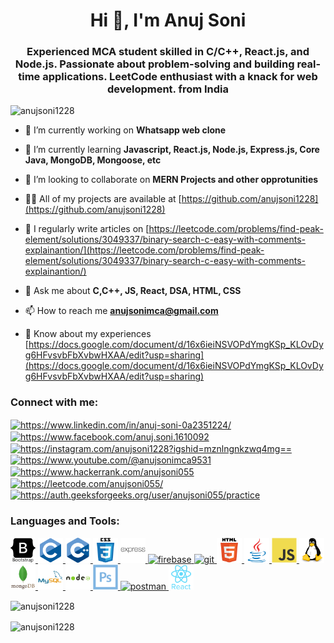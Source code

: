 <h1 align="center">Hi 👋, I'm Anuj Soni</h1>
<h3 align="center">Experienced MCA student skilled in C/C++, React.js, and Node.js. Passionate about problem-solving and building real-time applications. LeetCode enthusiast with a knack for web development. from India</h3>

<p align="left"> <img src="https://komarev.com/ghpvc/?username=anujsoni1228&label=Profile%20views&color=0e75b6&style=flat" alt="anujsoni1228" /> </p>

- 🔭 I’m currently working on **Whatsapp web clone**

- 🌱 I’m currently learning **Javascript, React.js, Node.js, Express.js, Core Java, MongoDB, Mongoose, etc**

- 👯 I’m looking to collaborate on **MERN Projects and other opprotunities**

- 👨‍💻 All of my projects are available at [https://github.com/anujsoni1228](https://github.com/anujsoni1228)

- 📝 I regularly write articles on [https://leetcode.com/problems/find-peak-element/solutions/3049337/binary-search-c-easy-with-comments-explainantion/](https://leetcode.com/problems/find-peak-element/solutions/3049337/binary-search-c-easy-with-comments-explainantion/)

- 💬 Ask me about **C,C++, JS, React, DSA, HTML, CSS**

- 📫 How to reach me **anujsonimca@gmail.com**

- 📄 Know about my experiences [https://docs.google.com/document/d/16x6ieiNSVOPdYmgKSp_KLOvDyg6HFvsvbFbXvbwHXAA/edit?usp=sharing](https://docs.google.com/document/d/16x6ieiNSVOPdYmgKSp_KLOvDyg6HFvsvbFbXvbwHXAA/edit?usp=sharing)

<h3 align="left">Connect with me:</h3>
<p align="left">
<a href="https://linkedin.com/in/https://www.linkedin.com/in/anuj-soni-0a2351224/" target="blank"><img align="center" src="https://raw.githubusercontent.com/rahuldkjain/github-profile-readme-generator/master/src/images/icons/Social/linked-in-alt.svg" alt="https://www.linkedin.com/in/anuj-soni-0a2351224/" height="30" width="40" /></a>
<a href="https://fb.com/https://www.facebook.com/anuj.soni.1610092" target="blank"><img align="center" src="https://raw.githubusercontent.com/rahuldkjain/github-profile-readme-generator/master/src/images/icons/Social/facebook.svg" alt="https://www.facebook.com/anuj.soni.1610092" height="30" width="40" /></a>
<a href="https://instagram.com/https://instagram.com/anujsoni1228?igshid=mznlngnkzwq4mg==" target="blank"><img align="center" src="https://raw.githubusercontent.com/rahuldkjain/github-profile-readme-generator/master/src/images/icons/Social/instagram.svg" alt="https://instagram.com/anujsoni1228?igshid=mznlngnkzwq4mg==" height="30" width="40" /></a>
<a href="https://www.youtube.com/c/https://www.youtube.com/@anujsonimca9531" target="blank"><img align="center" src="https://raw.githubusercontent.com/rahuldkjain/github-profile-readme-generator/master/src/images/icons/Social/youtube.svg" alt="https://www.youtube.com/@anujsonimca9531" height="30" width="40" /></a>
<a href="https://www.hackerrank.com/https://www.hackerrank.com/anujsoni055" target="blank"><img align="center" src="https://raw.githubusercontent.com/rahuldkjain/github-profile-readme-generator/master/src/images/icons/Social/hackerrank.svg" alt="https://www.hackerrank.com/anujsoni055" height="30" width="40" /></a>
<a href="https://www.leetcode.com/https://leetcode.com/anujsoni055/" target="blank"><img align="center" src="https://raw.githubusercontent.com/rahuldkjain/github-profile-readme-generator/master/src/images/icons/Social/leet-code.svg" alt="https://leetcode.com/anujsoni055/" height="30" width="40" /></a>
<a href="https://auth.geeksforgeeks.org/user/https://auth.geeksforgeeks.org/user/anujsoni055/practice" target="blank"><img align="center" src="https://raw.githubusercontent.com/rahuldkjain/github-profile-readme-generator/master/src/images/icons/Social/geeks-for-geeks.svg" alt="https://auth.geeksforgeeks.org/user/anujsoni055/practice" height="30" width="40" /></a>
</p>

<h3 align="left">Languages and Tools:</h3>
<p align="left"> <a href="https://getbootstrap.com" target="_blank" rel="noreferrer"> <img src="https://raw.githubusercontent.com/devicons/devicon/master/icons/bootstrap/bootstrap-plain-wordmark.svg" alt="bootstrap" width="40" height="40"/> </a> <a href="https://www.cprogramming.com/" target="_blank" rel="noreferrer"> <img src="https://raw.githubusercontent.com/devicons/devicon/master/icons/c/c-original.svg" alt="c" width="40" height="40"/> </a> <a href="https://www.w3schools.com/cpp/" target="_blank" rel="noreferrer"> <img src="https://raw.githubusercontent.com/devicons/devicon/master/icons/cplusplus/cplusplus-original.svg" alt="cplusplus" width="40" height="40"/> </a> <a href="https://www.w3schools.com/css/" target="_blank" rel="noreferrer"> <img src="https://raw.githubusercontent.com/devicons/devicon/master/icons/css3/css3-original-wordmark.svg" alt="css3" width="40" height="40"/> </a> <a href="https://expressjs.com" target="_blank" rel="noreferrer"> <img src="https://raw.githubusercontent.com/devicons/devicon/master/icons/express/express-original-wordmark.svg" alt="express" width="40" height="40"/> </a> <a href="https://firebase.google.com/" target="_blank" rel="noreferrer"> <img src="https://www.vectorlogo.zone/logos/firebase/firebase-icon.svg" alt="firebase" width="40" height="40"/> </a> <a href="https://git-scm.com/" target="_blank" rel="noreferrer"> <img src="https://www.vectorlogo.zone/logos/git-scm/git-scm-icon.svg" alt="git" width="40" height="40"/> </a> <a href="https://www.w3.org/html/" target="_blank" rel="noreferrer"> <img src="https://raw.githubusercontent.com/devicons/devicon/master/icons/html5/html5-original-wordmark.svg" alt="html5" width="40" height="40"/> </a> <a href="https://www.java.com" target="_blank" rel="noreferrer"> <img src="https://raw.githubusercontent.com/devicons/devicon/master/icons/java/java-original.svg" alt="java" width="40" height="40"/> </a> <a href="https://developer.mozilla.org/en-US/docs/Web/JavaScript" target="_blank" rel="noreferrer"> <img src="https://raw.githubusercontent.com/devicons/devicon/master/icons/javascript/javascript-original.svg" alt="javascript" width="40" height="40"/> </a> <a href="https://www.linux.org/" target="_blank" rel="noreferrer"> <img src="https://raw.githubusercontent.com/devicons/devicon/master/icons/linux/linux-original.svg" alt="linux" width="40" height="40"/> </a> <a href="https://www.mongodb.com/" target="_blank" rel="noreferrer"> <img src="https://raw.githubusercontent.com/devicons/devicon/master/icons/mongodb/mongodb-original-wordmark.svg" alt="mongodb" width="40" height="40"/> </a> <a href="https://www.mysql.com/" target="_blank" rel="noreferrer"> <img src="https://raw.githubusercontent.com/devicons/devicon/master/icons/mysql/mysql-original-wordmark.svg" alt="mysql" width="40" height="40"/> </a> <a href="https://nodejs.org" target="_blank" rel="noreferrer"> <img src="https://raw.githubusercontent.com/devicons/devicon/master/icons/nodejs/nodejs-original-wordmark.svg" alt="nodejs" width="40" height="40"/> </a> <a href="https://www.photoshop.com/en" target="_blank" rel="noreferrer"> <img src="https://raw.githubusercontent.com/devicons/devicon/master/icons/photoshop/photoshop-line.svg" alt="photoshop" width="40" height="40"/> </a> <a href="https://postman.com" target="_blank" rel="noreferrer"> <img src="https://www.vectorlogo.zone/logos/getpostman/getpostman-icon.svg" alt="postman" width="40" height="40"/> </a> <a href="https://reactjs.org/" target="_blank" rel="noreferrer"> <img src="https://raw.githubusercontent.com/devicons/devicon/master/icons/react/react-original-wordmark.svg" alt="react" width="40" height="40"/> </a> </p>

<p><img align="center" src="https://github-readme-stats.vercel.app/api/top-langs?username=anujsoni1228&show_icons=true&locale=en&layout=compact" alt="anujsoni1228" /></p>

<p><img align="center" src="https://github-readme-streak-stats.herokuapp.com/?user=anujsoni1228&" alt="anujsoni1228" /></p>
